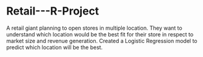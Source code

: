 # Retail---R-Project
A retail giant planning to open stores in multiple location. They want to understand which location would be the best fit for their store in respect to market size and revenue generation. Created a Logistic Regression model to predict which location will be the best.
